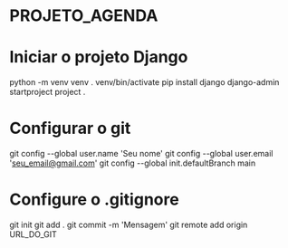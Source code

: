 # PROJETO_AGENDA

# Iniciar o projeto Django #

python -m venv venv
. venv/bin/activate
pip install django
django-admin startproject project .


# Configurar o git #

git config --global user.name 'Seu nome'
git config --global user.email 'seu_email@gmail.com'
git config --global init.defaultBranch main
# Configure o .gitignore
git init
git add .
git commit -m 'Mensagem'
git remote add origin URL_DO_GIT